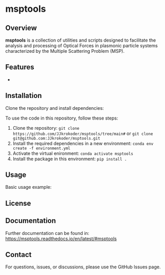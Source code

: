 # msptools

## Overview

**msptools** is a collection of utilities and scripts designed to facilitate the analysis and processing of Optical Forces in plasmonic particle systems characterized by the Multiple Scattering Problem (MSP). 

## Features

- 

## Installation

Clone the repository and install dependencies:

To use the code in this repository, follow these steps:

1. Clone the repository: `git clone https://github.com/JJkrokoder/msptools/tree/main#` or `git clone git@github.com:JJkrokoder/msptools.git`
2. Install the required dependencies in a new environment: `conda env create -f environment.yml`
3. Activate the virtual enironment: `conda activate msptools`
4. Install the package in this environment: `pip install .`

## Usage

Basic usage example:

## License

## Documentation

Further documentation can be found in: https://msptools.readthedocs.io/en/latest/#msptools

## Contact

For questions, issues, or discussions, please use the GitHub Issues page.

